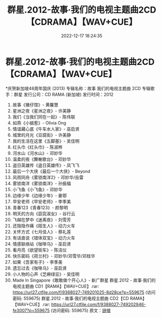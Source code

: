 ﻿---
title: 群星.2012-故事·我们的电视主题曲2CD【CDRAMA】【WAV+CUE】
date: 2022-12-17 18:24:35
categories: WAV车载音乐、镜像
tags: 华语中文
---
# 群星.2012-故事·我们的电视主题曲2CD【CDRAMA】【WAV+CUE】

*庆贺新加坡48周年国庆 (2013)
专辑名称：故事 我们的电视主题曲 2CD
专辑歌手：群星
发行公司：CD RAMA (新加坡)
发行时间：2012
01. 故事《猪仔馆》- 黄馨慧
02. 星洲之夜《星洲之夜》- 许美静
03. 我们《当我们同在一起》- 陈伟联
04. 如燕《小娘惹》- Olivia Ong
05. 情谊藏心底《牛车水人家》- 巫启贤
06. 城里的月光《豆腐街》- 许美静
07. 我的生活在这里《五脚基》- 吴佳明
08. 红头巾《红头巾》- 陈淑桦
09. 河水山《河水山》- 邓妙华
10. 温柔的夜《舞榭歌台》- 邓妙华
11. 盗日英雄传《盗日英雄传》- 凤飞飞
12. 最后一个大侠《最后一个大侠》- Beyond
13. 风雨同舟《雾锁南洋2》- 邓妙华/岳雷
14. 雾锁南洋《雾锁南洋》- 孙振福
01. 小飞鱼《小飞鱼》- 邓妙华
02. 边缘少年《边缘少年》- 姜鄂
03. 早安老师《早安老师》- 李季美
04. 青春123《青春123》- 颜黎明
05. 明天的方向《窈窕淑女》- 谷行云
06. 飞越在梦中《迷离夜》- 刘雪芳
07. 还隐隐作痛《陌生人》- 动力火车
08. 关怀方式《七月佳人》- 蔡礼莲
09. 有话直说《错体双宝》- 动力火车
10. 情感联络站《咖啡乌》- 巫启贤
11. 看月亮《欲望街车》- 陈洁仪
12. 快乐密码《荷兰村》- 邓妙华/邓雪华/邓桂华
13. 如果《吾家有子》- 李季美
14. 遗忘过去《咖啡乌》- 巫启贤
15. 小人物的心声《芝麻绿豆》- 吴佳明
16. Made In Singapore《敢敢做个开心人》- 新广群星
群星.2012 - 故事·我们的电视主题曲 CD1【RAMA】【WAV+CUE】.rar: https://url27.ctfile.com/f/9388027-749201025-8d28ce?p=559675
(访问密码: 559675)
群星.2012 - 故事·我们的电视主题曲 CD2【CD
RAMA】【WAV+CUE】.rar: https://url27.ctfile.com/f/9388027-749202946-fe3007?p=559675
(访问密码: 559675)
原文：[链接](https://blog.sina.com.cn/s/blog_1647c7e76010310m9.html)